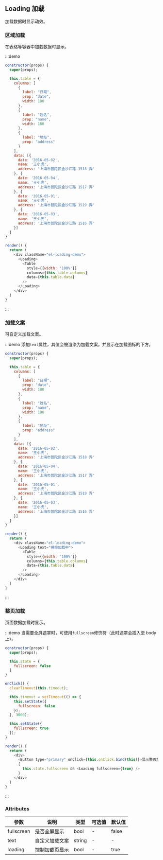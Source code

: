 ## Loading 加载

加载数据时显示动效。

### 区域加载

在表格等容器中加载数据时显示。

:::demo

```js
constructor(props) {
  super(props);

  this.table = {
    columns: [
      {
        label: "日期",
        prop: "date",
        width: 180
      },
      {
        label: "姓名",
        prop: "name",
        width: 180
      },
      {
        label: "地址",
        prop: "address"
      }
    ],
    data: [{
      date: '2016-05-02',
      name: '王小虎',
      address: '上海市普陀区金沙江路 1518 弄'
    }, {
      date: '2016-05-04',
      name: '王小虎',
      address: '上海市普陀区金沙江路 1517 弄'
    }, {
      date: '2016-05-01',
      name: '王小虎',
      address: '上海市普陀区金沙江路 1519 弄'
    }, {
      date: '2016-05-03',
      name: '王小虎',
      address: '上海市普陀区金沙江路 1516 弄'
    }]
  }
}

render() {
  return (
    <div className="el-loading-demo">
      <Loading>
        <Table
          style={{width: '100%'}}
          columns={this.table.columns}
          data={this.table.data}
        />
      </Loading>
    </div>
  )
}
```
:::

### 加载文案

可自定义加载文案。

:::demo 添加`text`属性，其值会被渲染为加载文案，并显示在加载图标的下方。

```js
constructor(props) {
  super(props);

  this.table = {
    columns: [
      {
        label: "日期",
        prop: "date",
        width: 180
      },
      {
        label: "姓名",
        prop: "name",
        width: 180
      },
      {
        label: "地址",
        prop: "address"
      }
    ],
    data: [{
      date: '2016-05-02',
      name: '王小虎',
      address: '上海市普陀区金沙江路 1518 弄'
    }, {
      date: '2016-05-04',
      name: '王小虎',
      address: '上海市普陀区金沙江路 1517 弄'
    }, {
      date: '2016-05-01',
      name: '王小虎',
      address: '上海市普陀区金沙江路 1519 弄'
    }, {
      date: '2016-05-03',
      name: '王小虎',
      address: '上海市普陀区金沙江路 1516 弄'
    }]
  }
}

render() {
  return (
    <div className="el-loading-demo">
      <Loading text="拼命加载中">
        <Table
          style={{width: '100%'}}
          columns={this.table.columns}
          data={this.table.data}
        />
      </Loading>
    </div>
  )
}
```
:::

### 整页加载

页面数据加载时显示。

:::demo 当需要全屏遮罩时，可使用`fullscreen`修饰符（此时遮罩会插入至 body 上）。

```js
constructor(props) {
  super(props);

  this.state = {
    fullscreen: false
  }
}

onClick() {
  clearTimeout(this.timeout);

  this.timeout = setTimeout(() => {
    this.setState({
      fullscreen: false
    });
  }, 3000);

  this.setState({
    fullscreen: true
  });
}

render() {
  return (
    <div>
      <Button type="primary" onClick={this.onClick.bind(this)}>显示整页加载，3 秒后消失</Button>
      {
        this.state.fullscreen && <Loading fullscreen={true} />
      }
    </div>
  )
}
```
:::

### Attributes
| 参数      | 说明          | 类型      | 可选值                           | 默认值  |
|---------- |-------------- |---------- |--------------------------------  |-------- |
| fullscreen | 是否全屏显示 | bool | - | false |
| text | 自定义加载文案 | string | - | - |
| loading | 控制加载页显示 | bool | - | true |
